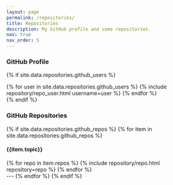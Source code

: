 ```yaml
---
layout: page
permalink: /repositories/
title: Repositories
description: My GitHub profile and some repositories.
nav: true
nav_order: 5
---
```


### GitHub Profile

{% if site.data.repositories.github_users %}
<div class="repositories d-flex flex-wrap flex-md-row flex-column justify-content-between align-items-center">
  {% for user in site.data.repositories.github_users %}
    {% include repository/repo_user.html username=user %}
  {% endfor %}
</div>
{% endif %}


### GitHub Repositories

<!-- ## GitHub Repositories

{% if site.data.repositories.github_repos %}
<div class="repositories d-flex flex-wrap flex-md-row flex-column justify-content-between align-items-center">
  {% for repo in site.data.repositories.github_repos %}
    {% include repository/repo.html repository=repo %}
  {% endfor %}
</div>
{% endif %} -->


{% if site.data.repositories.github_repos %}
{% for item in site.data.repositories.github_repos %}
#### {{item.topic}}
  <div class="repositories d-flex flex-wrap flex-md-row flex-column justify-content-between align-items-center">
    {% for repo in item.repos %}
      {% include repository/repo.html repository=repo %}
    {% endfor %}
  </div>
  ---
{% endfor %}
{% endif %}